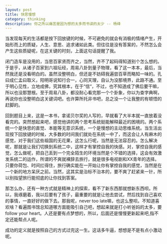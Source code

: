 ```yaml
---
layout: post
title: 快思慢想
category: thinking
description: 你之所以痛苦是因为想的太多而书读的太少 -- 杨绛
---
```


当发现每天的生活都是按下回放键的时候，不可避免的就会有消极的情绪产生，开始形而上的质疑，人生、意思、追求诸如此类。但往往是没有答案的，不然怎么会产生这些质疑呢，在这关键的时刻，上面这句话提醒了我。

闭门造车是没用的，当思百家贤而齐之，当然，齐不了起码得知道别个怎么想的。于是乎，从诸子百家到六祖坛经，周易八卦到量子物理，看了这一本本，最后，当然我还是没看明白的。虽然没整明白，但还是不妨碍我遍尝百草而略知一味的。孔曰成仁孟曰取义，阳明哥说知行合一，心同天理，自认为没那境界，此路不通。至于明心见性，立地成佛，究其根本，在于“信“，不过，也不知道成了佛后要干嘛，所以也没那慧根。至于周易八卦，都没耐心看完那一个个卦象，你以为查字典啊，再说你也没整明白这关键词吧。也许算所托非书吧，总之没一个让我整的有顿悟的赶脚的。


回到题目上来，这是一本书，拿诺贝尔奖的人写的，早就看了大半本就一直放着没看完的。突然想起来吧，感觉他讲的两个思考系统挺能解释最近的困境的。两个系统一个是快思的直觉、本能等无意识系统，一个是慢想的主动思维系统。当生活出现按下回放键的时候，大多数的时间我们就处在系统一中了，而这会让人有麻木的感觉，对于我们这些祖国的无花果，这怎么行呢，当然是无法容忍的。怎么解决呢，那就是让我们切换到系统二中，这样才有掌控自我的快感。对，掌控自我的感觉，怎么做呢，把自己丢到一个完全陌生的环境当然是个不错的选择，这会有效激发系统二的运作，所谓的不爽就裸辞去旅行，就是很多电视剧和XX青年的选择。只要你荷包、时间扛得住，旅行确实能在一开始让你有掌控自我的感觉，当然是在一个新的地方呆厌之前。当然，这其实是治标不治本的，要不爽了赶紧来一针，所以别指望旅行能彻底的让你找到答案。

那怎么办，还有一种方式就是精神上的探索，看不了新东西那就想新东西呗。所以，我琢磨着，我以后要有了孩子，最重要的就是让他去尝试，然后找到自己喜欢的事情，一直好好的做下去。那我呢，never too late嘛，也这么整呗。不知道喜欢啥？看遍图书馆总知道哪方面能吸引自己吧，想起来就是打小听爸妈的太多，要follow your heart。人还是要有点梦想的，所以，后面还是慢慢更新起来吧,指不定还能帮点人呢。


成功的定义就是按照自己的方式过完这一生。这话多牛逼，想想是不是有点小激动呢。


[LinChaohui]:    http://www.linchaohui.com  "LinChaohui"
